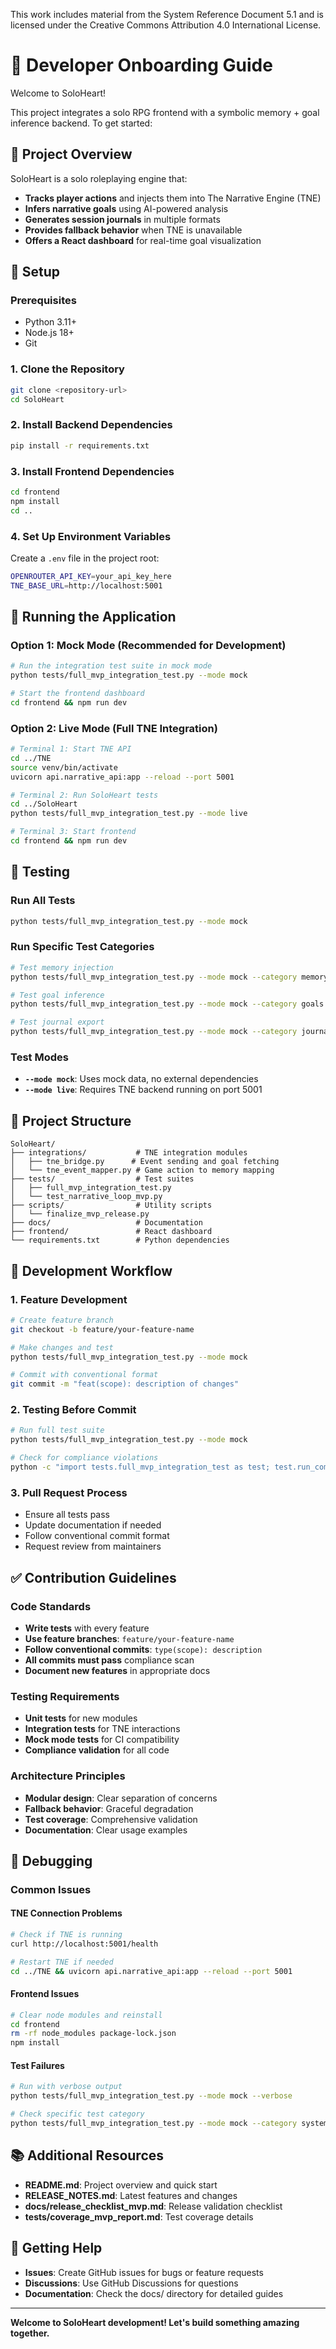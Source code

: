 This work includes material from the System Reference Document 5.1 and is licensed under the Creative Commons Attribution 4.0 International License.

# 🧠 Developer Onboarding Guide

Welcome to SoloHeart!

This project integrates a solo RPG frontend with a symbolic memory + goal inference backend. To get started:

## 🎯 Project Overview

SoloHeart is a solo roleplaying engine that:
- **Tracks player actions** and injects them into The Narrative Engine (TNE)
- **Infers narrative goals** using AI-powered analysis
- **Generates session journals** in multiple formats
- **Provides fallback behavior** when TNE is unavailable
- **Offers a React dashboard** for real-time goal visualization

## 🔧 Setup

### Prerequisites
- Python 3.11+
- Node.js 18+
- Git

### 1. Clone the Repository
```bash
git clone <repository-url>
cd SoloHeart
```

### 2. Install Backend Dependencies
```bash
pip install -r requirements.txt
```

### 3. Install Frontend Dependencies
```bash
cd frontend
npm install
cd ..
```

### 4. Set Up Environment Variables
Create a `.env` file in the project root:
```bash
OPENROUTER_API_KEY=your_api_key_here
TNE_BASE_URL=http://localhost:5001
```

## 🚀 Running the Application

### Option 1: Mock Mode (Recommended for Development)
```bash
# Run the integration test suite in mock mode
python tests/full_mvp_integration_test.py --mode mock

# Start the frontend dashboard
cd frontend && npm run dev
```

### Option 2: Live Mode (Full TNE Integration)
```bash
# Terminal 1: Start TNE API
cd ../TNE
source venv/bin/activate
uvicorn api.narrative_api:app --reload --port 5001

# Terminal 2: Run SoloHeart tests
cd ../SoloHeart
python tests/full_mvp_integration_test.py --mode live

# Terminal 3: Start frontend
cd frontend && npm run dev
```

## 🧪 Testing

### Run All Tests
```bash
python tests/full_mvp_integration_test.py --mode mock
```

### Run Specific Test Categories
```bash
# Test memory injection
python tests/full_mvp_integration_test.py --mode mock --category memory

# Test goal inference
python tests/full_mvp_integration_test.py --mode mock --category goals

# Test journal export
python tests/full_mvp_integration_test.py --mode mock --category journal
```

### Test Modes
- **`--mode mock`**: Uses mock data, no external dependencies
- **`--mode live`**: Requires TNE backend running on port 5001

## 📁 Project Structure

```
SoloHeart/
├── integrations/           # TNE integration modules
│   ├── tne_bridge.py      # Event sending and goal fetching
│   └── tne_event_mapper.py # Game action to memory mapping
├── tests/                  # Test suites
│   ├── full_mvp_integration_test.py
│   └── test_narrative_loop_mvp.py
├── scripts/                # Utility scripts
│   └── finalize_mvp_release.py
├── docs/                   # Documentation
├── frontend/               # React dashboard
└── requirements.txt        # Python dependencies
```

## 🔄 Development Workflow

### 1. Feature Development
```bash
# Create feature branch
git checkout -b feature/your-feature-name

# Make changes and test
python tests/full_mvp_integration_test.py --mode mock

# Commit with conventional format
git commit -m "feat(scope): description of changes"
```

### 2. Testing Before Commit
```bash
# Run full test suite
python tests/full_mvp_integration_test.py --mode mock

# Check for compliance violations
python -c "import tests.full_mvp_integration_test as test; test.run_compliance_check()"
```

### 3. Pull Request Process
- Ensure all tests pass
- Update documentation if needed
- Follow conventional commit format
- Request review from maintainers

## ✅ Contribution Guidelines

### Code Standards
- **Write tests** with every feature
- **Use feature branches**: `feature/your-feature-name`
- **Follow conventional commits**: `type(scope): description`
- **All commits must pass** compliance scan
- **Document new features** in appropriate docs

### Testing Requirements
- **Unit tests** for new modules
- **Integration tests** for TNE interactions
- **Mock mode tests** for CI compatibility
- **Compliance validation** for all code

### Architecture Principles
- **Modular design**: Clear separation of concerns
- **Fallback behavior**: Graceful degradation
- **Test coverage**: Comprehensive validation
- **Documentation**: Clear usage examples

## 🐛 Debugging

### Common Issues

#### TNE Connection Problems
```bash
# Check if TNE is running
curl http://localhost:5001/health

# Restart TNE if needed
cd ../TNE && uvicorn api.narrative_api:app --reload --port 5001
```

#### Frontend Issues
```bash
# Clear node modules and reinstall
cd frontend
rm -rf node_modules package-lock.json
npm install
```

#### Test Failures
```bash
# Run with verbose output
python tests/full_mvp_integration_test.py --mode mock --verbose

# Check specific test category
python tests/full_mvp_integration_test.py --mode mock --category system
```

## 📚 Additional Resources

- **README.md**: Project overview and quick start
- **RELEASE_NOTES.md**: Latest features and changes
- **docs/release_checklist_mvp.md**: Release validation checklist
- **tests/coverage_mvp_report.md**: Test coverage details

## 🤝 Getting Help

- **Issues**: Create GitHub issues for bugs or feature requests
- **Discussions**: Use GitHub Discussions for questions
- **Documentation**: Check the docs/ directory for detailed guides

---

**Welcome to SoloHeart development! Let's build something amazing together.** 